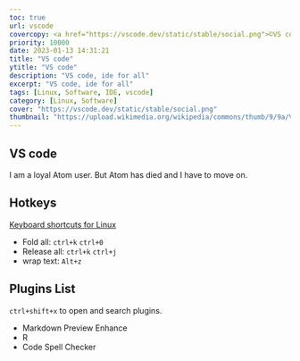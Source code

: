 ```yaml
---
toc: true
url: vscode
covercopy: <a href="https://vscode.dev/static/stable/social.png">©VS code</a>
priority: 10000
date: 2023-01-13 14:31:21
title: "VS code"
ytitle: "VS code"
description: "VS code, ide for all"
excerpt: "VS code, ide for all"
tags: [Linux, Software, IDE, vscode]
category: [Linux, Software]
cover: "https://vscode.dev/static/stable/social.png"
thumbnail: "https://upload.wikimedia.org/wikipedia/commons/thumb/9/9a/Visual_Studio_Code_1.35_icon.svg/2048px-Visual_Studio_Code_1.35_icon.svg.png"
---
```


## VS code

I am a loyal Atom user. But Atom has died and I have to move on.

## Hotkeys

[Keyboard shortcuts for Linux](https://code.visualstudio.com/shortcuts/keyboard-shortcuts-linux.pdf)


- Fold all: `ctrl+k` `ctrl+0`
- Release all: `ctrl+k` `ctrl+j`
- wrap text: `Alt+z`

## Plugins List

`ctrl+shift+x`  to open and search plugins.


- Markdown Preview Enhance
- R
- Code Spell Checker




<style>
pre {
  background-color:#38393d;
  color: #5fd381;
}
</style>

